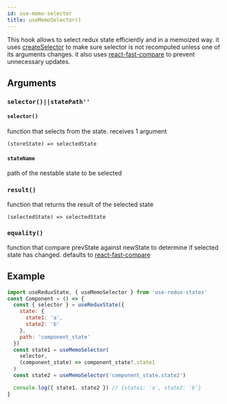 ```yaml
---
id: use-memo-selector
title: useMemoSelector()
---
```


This hook allows to select redux state efficiently and in a memoized way.
it uses [createSelector](https://github.com/reduxjs/reselect#createselectorinputselectors--inputselectors-resultfunc) to make sure selector is not recomputed unless one of its arguments changes.
it also uses [react-fast-compare](https://github.com/FormidableLabs/react-fast-compare) to prevent unnecessary updates.

## Arguments

### `selector()||statePath''`

#### `selector()`

function that selects from the state.
receives 1 argument

```
(storeState) => selectedState
```

#### `stateName`

path of the nestable state to be selected

### `result()`

function that returns the result of the selected state

```
(selectedState) => selectedState
```

### `equality()`

function that compare prevState against newState to determine if selected state has changed. defaults to [react-fast-compare](https://github.com/FormidableLabs/react-fast-compare)

## Example

```jsx
import useReduxState, { useMemoSelector } from 'use-redux-states'
const Component = () => {
  const { selector } = useReduxState({
    state: {
      state1: 'a',
      state2: 'b'
    },
    path: 'component_state'
  })
  const state1 = useMemoSelector(
    selector,
    (component_state) => component_state?.state1
  )
  const state2 = useMemoSelector('component_state.state2')

  console.log({ state1, state2 }) // {state1: 'a', state2: 'b'}
}
```
